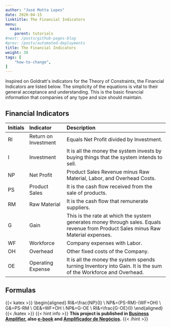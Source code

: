 ```yaml
---
author: "José Motta Lopes"
date: 2020-04-15
linktitle: The Financial Indicators
menu:
  main:
    parent: tutorials
#next: /posts/github-pages-blog
#prev: /posts/automated-deployments
title: The Financial Indicators
weight: 30
tags: [
    "how-to-change",
]
---
```

Inspired on Goldratt's indicators for the Theory of Constraints, the Financial Indicators are listed below. The simplicity of the equations is vital to their general acceptance and understanding. This is the basic financial information that companies of any type and size should maintain.

## Financial Indicators

Initials | Indicator | Description
--- | :--- | :---
RI | Return on Investment | Equals Net Profit divided by Investment.
I | Investment | It is all the money the system invests by buying things that the system intends to sell.
NP | Net Profit | Product Sales Revenue minus Raw Material, Labor, and Overhead Costs.
PS | Product Sales | It is the cash flow received from the sale of products.
RM | Raw Material | It is the cash flow that remunerate suppliers.
G | Gain | This is the rate at which the system generates money through sales. Equals revenue from Product Sales minus Raw Material expenses.
WF | Workforce | Company expenses with Labor.
OH | Overhead | Other fixed costs of the Company.
OE | Operating Expense | It is all the money the system spends turning Inventory into Gain. It is the sum of the Workforce and Overhead.

## Formulas

{{< katex >}}
\begin{aligned}
   RI&=\frac{NP}{I} \\
   NP&=(PS-RM)-(WF+OH) \\
   G&=PS-RM \\
   OE&=WF+OH \\
   NP&=G-OE \\
   RI&=\frac{G-OE}{I}
\end{aligned}
{{< /katex >}}
{{< hint info >}}
**This project is published in [Business Amplifier](https://www.amazon.com/Business-Amplifier-M-Sc-Motta-Lopes/dp/B083XGK14Q), also [e-book](https://www.amazon.com/Business-Amplifier-Jose-Motta-Lopes-ebook-dp-B086L6V6QY/dp/B086L6V6QY/) and [Amplificador de Negócios](https://www.amazon.com/M-Sc-Jose-Motta-Lopes/dp/8592301009).**
{{< /hint >}}
